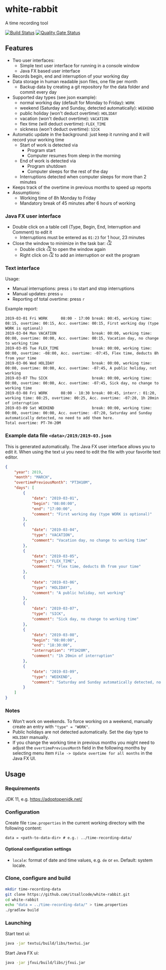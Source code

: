 # white-rabbit
A time recording tool

[![Build Status](https://travis-ci.org/itsallcode/white-rabbit.svg?branch=develop)](https://travis-ci.org/itsallcode/white-rabbit)
[![Quality Gate Status](https://sonarcloud.io/api/project_badges/measure?project=white-rabbit&metric=alert_status)](https://sonarcloud.io/dashboard?id=white-rabbit)

## Features

* Two user interfaces:
  * Simple text user interface for running in a console window
  * Java FX based user interface
* Records begin, end and interruption of your working day
* Data storage in human readable json files, one file per month
  * Backup data by creating a git repository for the data folder and commit every day
* Supported day types (see json example):
  * normal working day (default for Monday to Friday): `WORK`
  * weekend (Saturday and Sunday, detected automatically): `WEEKEND`
  * public holiday (won't deduct overtime): `HOLIDAY`
  * vacation (won't deduct overtime): `VACATION`
  * flex time (will deduct overtime): `FLEX_TIME`
  * sickness (won't deduct overtime): `SICK`
* Automatic update in the background: just keep it running and it will record your working time
  * Start of work is detected via
    * Program start
    * Computer resumes from sleep in the morning
  * End of work is detected via
    * Program shutdown
    * Computer sleeps for the rest of the day
  * Interruptions detected when computer sleeps for more than 2 minutes
* Keeps track of the overtime in previous months to speed up reports
* Assumptions:
  * Working time of 8h Monday to Friday
  * Mandatory break of 45 minutes after 6 hours of working

### Java FX user interface

* Double click on a table cell (Type, Begin, End, Interruption and Comment) to edit it
  * Interruptions must be entered as `01:23` for 1 hour, 23 minutes
* Close the window to minimize in the task bar: <img src="jfxui\src\main\resources\icon.png" alt="white rabbit icon" width="16px"/>
  * Double click <img src="jfxui\src\main\resources\icon.png" alt="white rabbit icon" width="16px"/> to open the window again
  * Right click on <img src="jfxui\src\main\resources\icon.png" alt="white rabbit icon" width="16px"/> to add an interruption or exit the program

### Text interface

Usage:

* Manual interruptions: press `i` to start and stop interruptions
* Manual updates: press `u`
* Reporting of total overtime: press `r`

Example report:

```
2019-03-01 Fri WORK      08:00 - 17:00 break: 00:45, working time: 08:15, overtime: 00:15, Acc. overtime: 00:15, First working day (type WORK is optional)
2019-03-04 Mon VACATION                break: 00:00, working time: 00:00, overtime: 00:00, Acc. overtime: 00:15, Vacation day, no change to working time
2019-03-05 Tue FLEX_TIME               break: 00:00, working time: 00:00, overtime: -08:00, Acc. overtime: -07:45, Flex time, deducts 8h from your time
2019-03-06 Wed HOLIDAY                 break: 00:00, working time: 00:00, overtime: 00:00, Acc. overtime: -07:45, A public holiday, not working
2019-03-07 Thu SICK                    break: 00:00, working time: 00:00, overtime: 00:00, Acc. overtime: -07:45, Sick day, no change to working time
2019-03-08 Fri WORK      08:00 - 18:30 break: 00:45, interr.: 01:20, working time: 08:25, overtime: 00:25, Acc. overtime: -07:20, 1h 20min of interruption
2019-03-09 Sat WEEKEND                 break: 00:00, working time: 00:00, overtime: 00:00, Acc. overtime: -07:20, Saturday and Sunday automatically detected, no need to add them here.
Total overtime: PT-7H-20M
```

### Example data file `<data>/2019/2019-03.json`

This is generated automatically. The Java FX user interface allows you to edit it. When using the text ui you need to edit the file with your favorite text editor.

```json
{
    "year": 2019,
    "month": "MARCH",
    "overtimePreviousMonth": "PT3H10M",
    "days": [
        {
            "date": "2019-03-01",
            "begin": "08:00:00",
            "end": "17:00:00",
            "comment": "First working day (type WORK is optional)"
        },
        {
            "date": "2019-03-04",
            "type": "VACATION",
            "comment": "Vacation day, no change to working time"
        },
        {
            "date": "2019-03-05",
            "type": "FLEX_TIME",
            "comment": "Flex time, deducts 8h from your time"
        },
        {
            "date": "2019-03-06",
            "type": "HOLIDAY",
            "comment": "A public holiday, not working"
        },
        {
            "date": "2019-03-07",
            "type": "SICK",
            "comment": "Sick day, no change to working time"
        },
        {
            "date": "2019-03-08",
            "begin": "08:00:00",
            "end": "18:30:00",
            "interruption": "PT1H20M",
            "comment": "1h 20min of interruption"
        },
        {
            "date": "2019-03-09",
            "type": "WEEKEND",
            "comment": "Saturday and Sunday automatically detected, no need to add them here."
        }
    ]
}
```

### Notes

* Won't work on weekends. To force working on a weekend, manually create an entry with `"type" = "WORK"`.
* Public holidays are not detected automatically. Set the day type to `HOLIDAY` manually.
* If you change the working time in previous months you might need to adjust the `overtimePreviousMonth` field in the following months by selecting menu item `File -> Update overtime for all months` in the Java FX UI.

## Usage

### Requirements

JDK 11, e.g. https://adoptopenjdk.net/

### Configuration

Create file `time.properties` in the current working directory with the following content:

```properties
data = <path-to-data-dir> # e.g.: ../time-recording-data/
```

#### Optional configuration settings

* `locale`: format of date and time values, e.g. `de` or `en`. Default: system locale.

### Clone, configure and build

```bash
mkdir time-recording-data
git clone https://github.com/itsallcode/white-rabbit.git
cd white-rabbit
echo "data = ../time-recording-data/" > time.properties
./gradlew build
```

### Launching

Start text ui:
```bash
java -jar textui/build/libs/textui.jar
```

Start Java FX ui:
```bash
java -jar jfxui/build/libs/jfxui.jar
```
